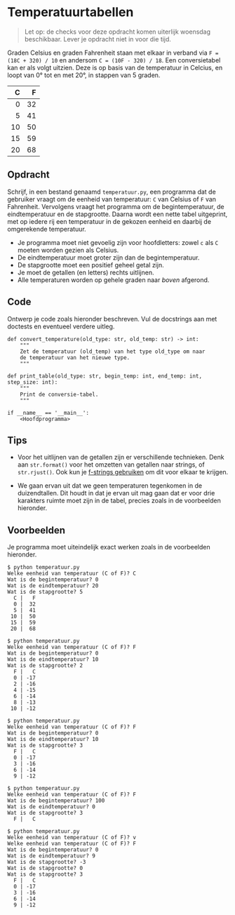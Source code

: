 # Temperatuurtabellen

> Let op: de checks voor deze opdracht komen uiterlijk woensdag beschikbaar. Lever je opdracht niet in voor die tijd.

Graden Celsius en graden Fahrenheit staan met elkaar in verband via `F = (18C + 320) / 10` en andersom `C = (10F - 320) / 18`. Een conversietabel kan er als volgt uitzien. Deze is op basis van de temperatuur in Celcius, en loopt van 0° tot en met 20°, in stappen van 5 graden.

|      C |   F|
|-------:|---:|
|      0 |  32|
|      5 |  41|
|     10 |  50|
|     15 |  59|
|     20 |  68|


## Opdracht

Schrijf, in een bestand genaamd `temperatuur.py`, een programma dat de gebruiker vraagt om de eenheid van temperatuur: `C` van Celsius of `F` van Fahrenheit. Vervolgens vraagt het programma om de begintemperatuur, de eindtemperatuur en de stapgrootte. Daarna wordt een nette tabel uitgeprint, met op iedere rij een temperatuur in de gekozen eenheid en daarbij de omgerekende temperatuur.

* Je programma moet niet gevoelig zijn voor hoofdletters: zowel `c` als `C` moeten worden gezien als Celsius.
* De eindtemperatuur moet groter zijn dan de begintemperatuur.
* De stapgrootte moet een positief geheel getal zijn.
* Je moet de getallen (en letters) rechts uitlijnen.
* Alle temperaturen worden op gehele graden naar *boven* afgerond.

## Code

Ontwerp je code zoals hieronder beschreven. Vul de docstrings aan met doctests en eventueel verdere uitleg.

    def convert_temperature(old_type: str, old_temp: str) -> int:
        """
        Zet de temperatuur (old_temp) van het type old_type om naar
        de temperatuur van het nieuwe type.
        """

    def print_table(old_type: str, begin_temp: int, end_temp: int, step_size: int):
        """
        Print de conversie-tabel.
        """

    if __name__ == '__main__':
        <Hoofdprogramma>

## Tips

* Voor het uitlijnen van de getallen zijn er verschillende technieken. Denk aan `str.format()` voor het omzetten van getallen naar strings, of `str.rjust()`. Ook kun je [f-strings gebruiken](https://peps.python.org/pep-0498/) om dit voor elkaar te krijgen.

* We gaan ervan uit dat we geen temperaturen tegenkomen in de duizendtallen. Dit houdt in dat je ervan uit mag gaan dat er voor drie karakters ruimte moet zijn in de tabel, precies zoals in de voorbeelden hieronder.

## Voorbeelden

Je programma moet uiteindelijk exact werken zoals in de voorbeelden hieronder.

    $ python temperatuur.py
    Welke eenheid van temperatuur (C of F)? C
    Wat is de begintemperatuur? 0
    Wat is de eindtemperatuur? 20
    Wat is de stapgrootte? 5
      C |   F
      0 |  32
      5 |  41
     10 |  50
     15 |  59
     20 |  68

    $ python temperatuur.py
    Welke eenheid van temperatuur (C of F)? F
    Wat is de begintemperatuur? 0
    Wat is de eindtemperatuur? 10
    Wat is de stapgrootte? 2
      F |   C
      0 | -17
      2 | -16
      4 | -15
      6 | -14
      8 | -13
     10 | -12

    $ python temperatuur.py
    Welke eenheid van temperatuur (C of F)? F
    Wat is de begintemperatuur? 0
    Wat is de eindtemperatuur? 10
    Wat is de stapgrootte? 3
      F |   C
      0 | -17
      3 | -16
      6 | -14
      9 | -12

    $ python temperatuur.py
    Welke eenheid van temperatuur (C of F)? F
    Wat is de begintemperatuur? 100
    Wat is de eindtemperatuur? 0
    Wat is de stapgrootte? 3
      F |   C

    $ python temperatuur.py
    Welke eenheid van temperatuur (C of F)? v
    Welke eenheid van temperatuur (C of F)? F
    Wat is de begintemperatuur? 0
    Wat is de eindtemperatuur? 9
    Wat is de stapgrootte? -3
    Wat is de stapgrootte? 0
    Wat is de stapgrootte? 3
      F |   C
      0 | -17
      3 | -16
      6 | -14
      9 | -12

